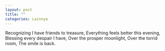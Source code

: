 ```yaml
---
layout: post
title: ""
categories: Lainnya
---
```


Recognizing I have friends to treasure,
Everything feels better this evening,
Blessing every despair I have,
Over the prosper moonlight,
Over the torrid room,
The smile is back.
